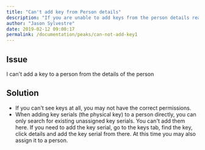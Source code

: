 ```yaml
---
title: "Can't add key from Person details"
description: "If you are unable to add keys from the person details read this article."
author: "Jason Sylvestre"
date: 2019-02-12 09:00:17
permalink: /documentation/peaks/can-not-add-key1
---
```


## Issue

I can't add a key to a person from the details of the person

## Solution

- If you can't see keys at all, you may not have the correct permissions.
- When adding key serials (the physical key) to a person directly, you can only search for existing unassigned key serials. You can't add them here. If you need to add the key serial, go to the keys tab, find the key, click details and add the key serial from there. At this time you may also assign it to a person.
